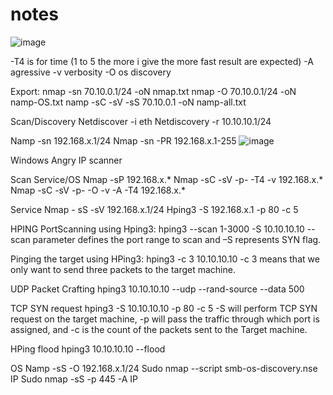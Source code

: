 # notes
![image](https://github.com/owocowyyogurd/notes/assets/42451598/c5092fc6-259b-4a12-b96d-52e1f1087c4a)

-T4 is for time (1 to 5 the more i give the more fast result are expected)
-A agressive
-v verbosity
-O os discovery

Export:
nmap -sn 70.10.0.1/24 -oN nmap.txt
nmap -O 70.10.0.1/24 -oN namp-OS.txt
namp -sC -sV -sS 70.10.0.1 -oN namp-all.txt

Scan/Discovery
Netdiscover -i eth
Netdiscovery -r 10.10.10.1/24

Namp -sn 192.168.x.1/24
Nmap -sn -PR 192.168.x.1-255
![image](https://github.com/owocowyyogurd/notes/assets/42451598/d1624dcc-b955-442e-8c97-9c360bc6c4b4)


Windows
Angry IP scanner

Scan Service/OS
Nmap -sP 192.168.x.*
Nmap -sC -sV -p- -T4 -v 192.168.x.*
Nmap -sC -sV -p- -O -v -A -T4 192.168.x.*

Service
Nmap - sS -sV 192.168.x.1/24
Hping3 -S 192.168.x.1 -p 80 -c 5


HPING
PortScanning using Hping3: 
hping3 --scan 1-3000 -S 10.10.10.10 --scan parameter defines the port range to scan and –S represents SYN flag.

Pinging the target using HPing3:
 hping3 -c 3 10.10.10.10 -c 3 means that we only want to send three packets to the target machine.

UDP Packet Crafting
 hping3 10.10.10.10 --udp --rand-source --data 500

TCP SYN request 
hping3 -S 10.10.10.10 -p 80 -c 5
-S will perform TCP SYN request on the target machine, -p will pass the traffic through which port is assigned, and -c is the count of the packets sent to the Target machine.

HPing flood
 hping3 10.10.10.10 --flood


OS
Namp -sS -O 192.168.x.1/24
Sudo nmap --script smb-os-discovery.nse IP
Sudo nmap -sS -p 445 -A IP



